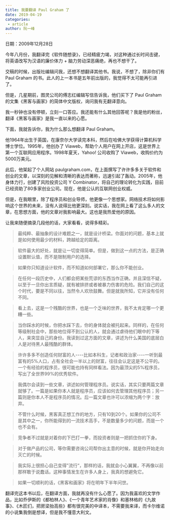 ```yaml
---
title: 我要翻译 Paul Graham 了
date: 2019-04-19
categories:
 - article
author: 阮一峰
---
```


日期：2009年12月28日

今年八月份，我翻译完《软件随想录》，已经精疲力竭，对这种通过长时间击键，将英语改写为汉语的廉价体力 + 脑力劳动深恶痛绝，再也不想干了。

交稿的时候，出版社编辑问我，还想不想翻译其他书。我说，不想了，除非你们有 Paul Graham 的书。此人的上一本书是五年前出版的，我觉得不太可能再引进了。

但是，几星期前，图灵公司的傅志红编辑写信告诉我，他们买下了 Paul Graham 的文集《黑客与画家》的简体中文版权，询问我有无翻译意向。

我一秒钟也没有停顿，立刻一口答应。我还能有什么其他回答呢？我是他的粉丝，翻译《黑客与画家》是我一直以来的心愿。

下面，我就告诉你，我为什么那么想翻译 Paul Graham。

他1964年出生于英国，在康奈尔大学读完本科，然后在哈佛大学获得计算机科学博士学位。1995年，他创办了 Viaweb，帮助个人用户在网上开店，这是世界上第一个互联网应用程序。1998年夏天，Yahoo! 公司收购了 Viaweb，收购价约为5000万美元。

此后，他架起了个人网站 paulgraham.com，在上面撰写了许许多多关于软件和创业的文章，以深刻的见解和清晰的表达而著称，迅速引起了轰动。2005年，他身体力行，创建了风险投资公司 Y Combinator，将自己的理论转化为实践，目前已经资助了80多家创业公司。现在，他是公认的互联网创业权威。

但是，在我眼里，除了程序员和创业导师，他更像一个思想家。网络技术将如何影响这个世界的未来，没有人说得比他更深刻。说实话，我在网上看了这么多人的文章，在思想方面，他的文章对我影响最大。这也是我热爱他的原因。

让我来随便摘录几段他的话，大家看看，说得多精彩。

> 最纯粹、最抽象的设计难题之一，就是设计桥梁。你面对的问题，基本上就是如何使用最少的材料，跨越给定的距离。

> 软件最大的好处，就是让一切变得简单。但是，做到这一点的方法，是正确设置默认值，而不是限制用户的选择。

> 如果你只知道设计软件，而不知道如何部署它，那么你不能创业。

> 在任何一段历史中，人们都会把某些荒谬的东西当作正确，并且深信不疑，以至于一旦你出言质疑，就有被排挤或者被暴力伤害的危险。我们自己的这个时代，要是不同以往，当然令人欢欣鼓舞。但是就我所知，它并没有任何不同。

> 看上去，这是一个残酷的世界，也是一个乏味的世界，我不太肯定哪一个更糟一些。

> 当你踩水的时候，你把水踩下去，你的身体就会被托起来。同样的，在任何等级制社会中，那些地位得不到公认的人，就会通过虐待他们眼中的下等人，来突显自己的身份。我读到过这方面的文章，讲述为什么美国的底层白人是对待黑人最残酷的群体。

> 许许多多不创造任何财富的人----比如本科生，记者和政治家----一听到最富有的5%人口，占有全社会一半以上的财富，往往会认定这是不公平的。一个有经验的程序员，很可能也持有同样看法。因为最顶尖的5%程序员，写出了全世界99%的优秀软件。

> 我偶尔会读到一些文章，讲述如何管理程序员。说实话，其实只要两篇文章就够了。一篇是如果你本人就是程序员，应该如何去管理其他程序员；另一篇则是你本人不是程序员的情况。后一篇文章也许可以浓缩为两个字：放弃。

> 不管什么时候，黑客真正想工作的地方，只有10到20个。如果你的公司不是其中之一，你所能得到的一流技术高手，不是数量多少的问题，而是一个也不会有。

> 竞争者不过就是对着你的下巴打一拳，而投资者则是一把抓住你的下身。

> 对于做产品的公司，等你需要咨询公司帮你出主意的时候，就是你开始走向灭亡的时候。

> 我实际上很担心自己变得”流行“，那样的话，我就会小心翼翼，不再像以前那样敢于说蠢话。这种事情发生在许多人身上，我真的想避免它。

> 如果一切顺利的话，《黑客和画家》将在明年下半年问世。

翻译完这本书以后，在翻译方面，我就再没有什么心愿了。因为我喜欢的文学作品，比如乔伊斯的《都柏林人》、《一个青年艺术家的肖像》和塞林格的《九故事》、《木匠们，把房梁抬高些》都有很完美的中译本，不需要我来译，而卡尔维诺的小说集我倒是想译，但是我不懂意大利文。